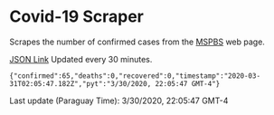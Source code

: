 # Covid-19 Scraper

Scrapes the number of confirmed cases from the [MSPBS](https://www.mspbs.gov.py/covid-19.php) web page.

[JSON Link](https://jmayalag.github.io/covid19-scrape/cases.json)
Updated every 30 minutes.
```
{"confirmed":65,"deaths":0,"recovered":0,"timestamp":"2020-03-31T02:05:47.182Z","pyt":"3/30/2020, 22:05:47 GMT-4"}
```
Last update (Paraguay Time): 3/30/2020, 22:05:47 GMT-4